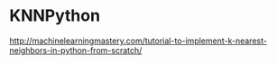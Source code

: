 # KNNPython
http://machinelearningmastery.com/tutorial-to-implement-k-nearest-neighbors-in-python-from-scratch/

